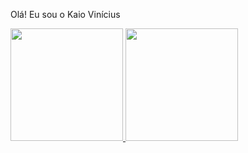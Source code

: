 Olá! Eu sou  o Kaio Vinícius

 <a href="https://github.com/kaiovv">
  <img height = "180em" src = "https://github-readme-stats.vercel.app/api?username=kaiovv&show_icons=true&theme=dracula&include_all_commits=true&count_private=true" />
  <img height = "180em" src = "https://github-readme-stats.vercel.app/api/top-langs/?username=kaiovv&layout=compact&langs_count=7&theme=dracula" />
</div>

